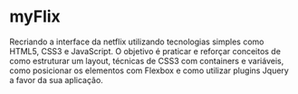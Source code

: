 # myFlix
Recriando a interface da netflix utilizando tecnologias simples como HTML5, CSS3 e JavaScript. O objetivo é praticar e reforçar conceitos de como estruturar um layout, técnicas de CSS3 com containers e variáveis, como posicionar os elementos com Flexbox e como utilizar plugins Jquery a favor da sua aplicação.
